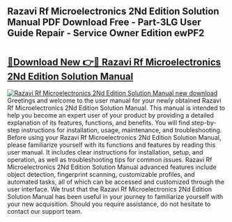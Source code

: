## Razavi Rf Microelectronics 2Nd Edition Solution Manual PDF Download Free - Part-3LG User Guide Repair - Service Owner Edition ewPF2

# <h2><a href="http://bc66306.oget.top/?id=Razavi+Rf+Microelectronics+2Nd+Edition+Solution+Manual">🔗Download New 👉🔴 Razavi Rf Microelectronics 2Nd Edition Solution Manual</a></h2>

[![Razavi Rf Microelectronics 2Nd Edition Solution Manual new download](https://i.imgur.com/5g1atiW.png)](http://bc66306.oget.top/?id=Razavi+Rf+Microelectronics+2Nd+Edition+Solution+Manual)
Greetings and welcome to the user manual for your newly obtained Razavi Rf Microelectronics 2Nd Edition Solution Manual. This manual is intended to help you become an expert user of your product by providing a detailed explanation of its features, functions, and benefits. You will find step-by-step instructions for installation, usage, maintenance, and troubleshooting. Before using your Razavi Rf Microelectronics 2Nd Edition Solution Manual, please familiarize yourself with its functions and features by reading this user manual. It includes clear instructions for installation, setup, and operation, as well as troubleshooting tips for common issues. Razavi Rf Microelectronics 2Nd Edition Solution Manual advanced features include object detection, fingerprint scanning, customizable profiles, and automated tasks, all of which can be accessed and customized through the user interface. We trust that the Razavi Rf Microelectronics 2Nd Edition Solution Manual has been useful in your journey to familiarize yourself with your new acquisition. Should you require assistance, do not hesitate to contact our support team.
